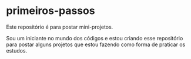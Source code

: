# primeiros-passos
Este repositório é para postar mini-projetos.

Sou um iniciante no mundo dos códigos e estou criando esse repositório para postar alguns projetos que estou fazendo como forma de praticar os estudos.
